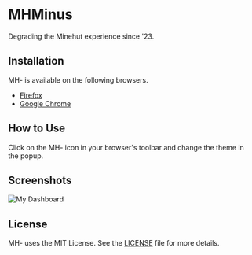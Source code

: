 # MHMinus
Degrading the Minehut experience since '23.

## Installation
MH- is available on the following browsers.

* [Firefox](https://github.com/honkling/MHMinus/releases/tag/1.0.0/)
* [Google Chrome](https://github.com/honkling/MHMinus/releases/tag/1.0.0/)

## How to Use
Click on the MH- icon in your browser's toolbar and change the theme in the popup.

## Screenshots

![My Dashboard](https://i.imgur.com/7IHj38g.png)

## License
MH- uses the MIT License.
See the [LICENSE](./LICENSE) file for more details.
